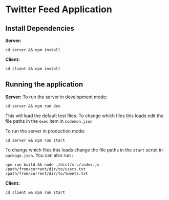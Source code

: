 # Twitter Feed Application

## Install Dependencies
**Server:**

    cd server && npm install
**Client:**

    cd client && npm install

## Running the application
**Server:**
To run the server in development mode:

    cd server && npm run dev

This will load the default test files. To change which files this loads edit the file paths in the `exec` item in `nodemon.json`

To run the server in production mode:

    cd server && npm run start

To change which files this loads change the file paths in the `start` script in `package.json`. 
You can also run :

    npm run build && node ./dist/src/index.js /path/from/current/dir/to/users.txt /path/from/current/dir/to/tweets.txt


**Client:**

    cd client && npm run start
